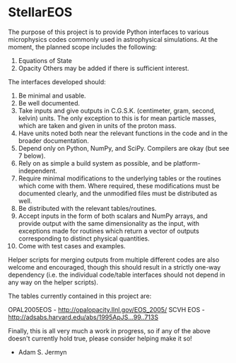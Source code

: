 # StellarEOS

The purpose of this project is to provide Python interfaces to various microphysics
codes commonly used in astrophysical simulations. At the moment, the planned scope
includes the following:
1. Equations of State
2. Opacity
Others may be added if there is sufficient interest.

The interfaces developed should:
1. Be minimal and usable.
2. Be well documented.
3. Take inputs and give outputs in C.G.S.K. (centimeter, gram, second, kelvin) units. The only exception to this is for mean particle masses, which are taken and given in units of the proton mass.
4. Have units noted both near the relevant functions in the code and in the broader documentation.
5. Depend only on Python, NumPy, and SciPy. Compilers are okay (but see 7 below).
6. Rely on as simple a build system as possible, and be platform-independent.
7. Require minimal modifications to the underlying tables or the routines which come with them. Where required, these modifications must be documented clearly, and the unmodified files must be distributed as well.
8. Be distributed with the relevant tables/routines.
9. Accept inputs in the form of both scalars and NumPy arrays, and provide output with the same dimensionality as the input, with exceptions made for routines which return a vector of outputs corresponding to distinct physical quantities.
10. Come with test cases and examples.

Helper scripts for merging outputs from multiple different codes are also welcome and encouraged,
though this should result in a strictly one-way dependency (i.e. the individual code/table
interfaces should not depend in any way on the helper scripts).

The tables currently contained in this project are:

OPAL2005EOS - http://opalopacity.llnl.gov/EOS_2005/
SCVH EOS - http://adsabs.harvard.edu/abs/1995ApJS...99..713S

Finally, this is all very much a work in progress, so if any of the above doesn't currently hold
true, please consider helping make it so!

 - Adam S. Jermyn